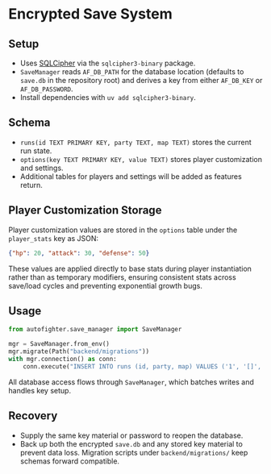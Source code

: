 # Encrypted Save System

## Setup
- Uses [SQLCipher](https://www.zetetic.net/sqlcipher/) via the `sqlcipher3-binary` package.
- `SaveManager` reads `AF_DB_PATH` for the database location (defaults to `save.db` in the repository root) and derives a key
  from either `AF_DB_KEY` or `AF_DB_PASSWORD`.
- Install dependencies with `uv add sqlcipher3-binary`.

## Schema
- `runs(id TEXT PRIMARY KEY, party TEXT, map TEXT)` stores the current run state.
- `options(key TEXT PRIMARY KEY, value TEXT)` stores player customization and settings.
- Additional tables for players and settings will be added as features return.

## Player Customization Storage
Player customization values are stored in the `options` table under the `player_stats` key as JSON:
```json
{"hp": 20, "attack": 30, "defense": 50}
```

These values are applied directly to base stats during player instantiation rather than as temporary modifiers, ensuring consistent stats across save/load cycles and preventing exponential growth bugs.

## Usage
```python
from autofighter.save_manager import SaveManager

mgr = SaveManager.from_env()
mgr.migrate(Path("backend/migrations"))
with mgr.connection() as conn:
    conn.execute("INSERT INTO runs (id, party, map) VALUES ('1', '[]', '[]')")
```
All database access flows through `SaveManager`, which batches writes and
handles key setup.

## Recovery
- Supply the same key material or password to reopen the database.
- Back up both the encrypted `save.db` and any stored key material to prevent
  data loss. Migration scripts under `backend/migrations/` keep schemas forward
  compatible.
